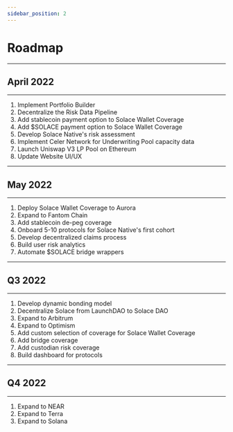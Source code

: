 ```yaml
---
sidebar_position: 2
---
```


# Roadmap

---
## April 2022
---
1. Implement Portfolio Builder
2. Decentralize the Risk Data Pipeline
3. Add stablecoin payment option to Solace Wallet Coverage
4. Add $SOLACE payment option to Solace Wallet Coverage
5. Develop Solace Native's risk assessment
6. Implement Celer Network for Underwriting Pool capacity data
7. Launch Uniswap V3 LP Pool on Ethereum
8. Update Website UI/UX
---
## May 2022
---
1. Deploy Solace Wallet Coverage to Aurora
2. Expand to Fantom Chain
3. Add stablecoin de-peg coverage
4. Onboard 5-10 protocols for Solace Native's first cohort
5. Develop decentralized claims process
6. Build user risk analytics
7. Automate $SOLACE bridge wrappers
---
## Q3 2022
---
1. Develop dynamic bonding model
2. Decentralize Solace from LaunchDAO to Solace DAO
3. Expand to Arbitrum
4. Expand to Optimism
5. Add custom selection of coverage for Solace Wallet Coverage
6. Add bridge coverage
7. Add custodian risk coverage
8. Build dashboard for protocols
---
## Q4 2022
---
1. Expand to NEAR
2. Expand to Terra
3. Expand to Solana